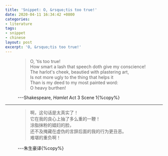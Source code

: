 ```yaml
---
title: 'Snippet: O, &rsquo;tis too true!'
date: 2020-04-11 16:34:42 +0800
categories:
- literature
tags:
- snippet
- chinese
layout: post
excerpt: 'O, &rsquo;tis too true!'
---
```


<figure>

<blockquote>
O, &rsquo;tis too true!<br>
How smart a lash that speech doth give my conscience!<br>
The harlot's cheek, beautied with plastering art,<br>
Is not more ugly to the thing that helps it<br>
Than is my deed to my most painted word:<br>
O heavy burthen!
</blockquote>

<figcaption>
---Shakespeare, <cite>Hamlet</cite> Act 3 Scene 1{%copy%}
</figcaption>

</figure>

---

<figure>

<blockquote>
啊，这句话是太真实了！<br>
它在我的良心上抽了多么重的一鞭！<br>
涂脂抹粉的娼妇的脸，<br>
还不及掩藏在虚伪的言辞后面的我的行为更丑恶。<br>
难堪的重负啊！
</blockquote>

<figcaption>
---朱生豪译{%copy%}
</figcaption>

</figure>
